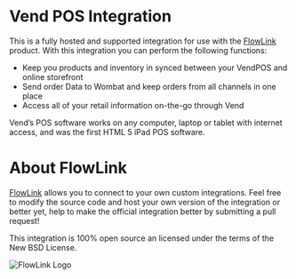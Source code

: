 # Vend POS Integration

This is a fully hosted and supported integration for use with the [FlowLink](http://flowlink.io/) product. With this integration you can perform the following functions:

* Keep you products and inventory in synced between your VendPOS and online storefront
* Send order Data to Wombat and keep orders from all channels in one place
* Access all of your retail information on-the-go through Vend

Vend’s POS software works on any computer, laptop or tablet with internet access, and was the first HTML 5 iPad POS software.

# About FlowLink

[FlowLink](http://flowlink.io/) allows you to connect to your own custom integrations.
Feel free to modify the source code and host your own version of the integration
or better yet, help to make the official integration better by submitting a pull request!

This integration is 100% open source an licensed under the terms of the New BSD License.

![FlowLink Logo](http://flowlink.io/wp-content/uploads/logo-1.png)
